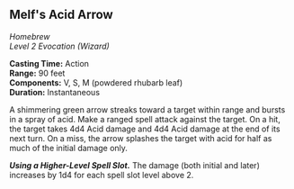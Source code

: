 ## Melf's Acid Arrow
*Homebrew*  
*Level 2 Evocation (Wizard)*

**Casting Time:** Action  
**Range:** 90 feet  
**Components:** V, S, M (powdered rhubarb leaf)  
**Duration:** Instantaneous

A shimmering green arrow streaks toward a target within range and bursts in a spray of acid. Make a ranged spell attack against the target. On a hit, the target takes 4d4 Acid damage and 4d4 Acid damage at the end of its next turn. On a miss, the arrow splashes the target with acid for half as much of the initial damage only.

***Using a Higher-Level Spell Slot.*** The damage (both initial and later) increases by 1d4 for each spell slot level above 2.
